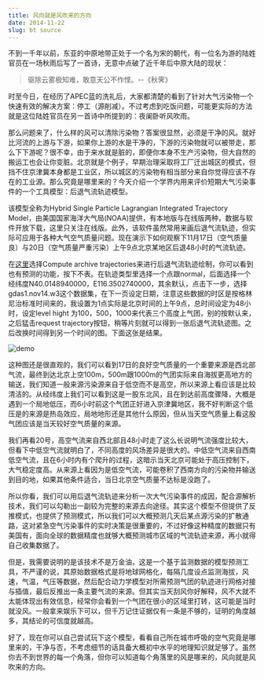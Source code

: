 ```yaml
---
title: 风向就是风吹来的方向
date: 2014-11-22
slug: bt source
---
```


不到一千年以前，东亚的中原地带正处于一个名为宋的朝代，有一位名为游的陆姓官员在一场秋雨后写了一首诗，无意中点破了近千年后中原大陆的现状：

> 驱除云雾极知难，敢意天公不作悭。--《秋霁》

时至今日，在经历了APEC蓝的洗礼后，大家都清楚的看到了针对大气污染物一个快速有效的解决方案：停工（源削减）。不过考虑到吃饭问题，可能更实际的方法就是这位陆姓官员在另一首诗中所提到的：夜阑卧听风吹雨。

那么问题来了，什么样的风可以清除污染物？答案很显然，必须是干净的风。就好比河流的上游与下游，如果你上游的水是干净的，下游的污染物就可以被带走，那么下下游呢？很不幸，由于来水就是脏的，即便你本身不生产污染物，但大自然的搬运工也会让你变脏。北京就是个例子，早期治理采取将工厂迁出城区的模式，但挡不住京津冀本身都是工业区，所以城区的污染物有相当部分来自你觉得应该不存在的工业源。那么究竟是哪里来的？今天介绍一个学界内用来评价短期大气污染事件的一个工具模型：后退气流轨迹模型。

该模型全称为Hybrid Single Particle Lagrangian Integrated Trajectory Model，由美国国家海洋大气局(NOAA)提供，有本地版与在线版两种，数据与软件开放下载，这里只关注在线版。此外，该软件虽然常用来画后退气流轨迹，但实际可应用于各种大气空气质量问题。现在演示下如何观察下11月17日（空气质量良）与20日（空气质量严重污染）上午9点北京某地区后退48小时的气流轨迹。

在[这里](http://ready.arl.noaa.gov/HYSPLIT_traj.php)选择Compute archive trajectories来进行后退气流轨迹绘制，你可以看到也有预测的功能，按下不表。在轨迹类型里选择一个点跟normal，后面选择一个经纬度N40.0148940000，E116.3502740000，其余默认，点击下一步，选择gdas1.nov14.w3这个数据集，在下一页设定日期，注意这些数据的时区是按格林尼治标准时间来的，我设置为1点实际是北京时间的上午9点，总时间设定为48小时，设定level hight 为100，500，1000来代表三个高度上气团，别的按默认来，之后猛击request trajectory按钮，稍等片刻就可以得到一张后退气流轨迹图。之后改换时间得到另一个时间的图。下面这张是结果。

![demo](https://yufree.github.io/blogcn/figure/demobt.jpg)

这种图还是很直观的，我们可以看到17日的良好空气质量的一个重要来源是西北部气流，最终到达北京上空100m，500m跟1000m的气团实际来自海拔更高地方的输送，我们知道一般来源污染源来自于低空而不是高空，所以来源上看应该是比较清洁的。从经纬度上我们可以看到这是一股东北风，且在到达前高度骤降，大概是遇到一个局地低压，而6小时前这个气团正好进入京津冀地区，我不好判断这个低压是的来源是热岛效应，局地地形还是其他什么原因，但从当天空气质量上看这股气团应该是当天较好空气质量的来源。

我们再看20号，高空气流来自西北部且48小时走了这么长说明气流强度比较大，但看下中低空气流就明白了，不同高度的风场差异是很大的。中低空气流来自西南低空气流，且在6小时内有个爬升的过程，这暗示当天北京可能处于高压控制下，大气稳定度高。从来源上看因为是低空气流，可能卷积了西南方向的污染物并输送到目的地，如果其他条件适合，当日北京空气质量不达标是没跑了。

所以你看，我们可以用后退气流轨迹来分析一次大气污染事件的成因，配合源解析技术，我们可以勾勒出一副较为完整的来源去向途径。其实这个模型不但提供了反推模式，也提供了预测模式，所以我们可以大概预测几天后某点源污染的扩散通路，这对紧急空气污染事件的实时决策是很重要的，不过好像这种精度的数据只有美国有，面向全球的数据精度也就够大概预测城市区域的气流轨迹来源，再小就得自己收集数据了。

但是，我需要说明的是该技术不是万金油，这是一个基于监测数据的模型预测工具，不严谨的说，其原始数据格式是将地球网格化，每隔几度设点监测海拔，风速，气温，气压等数据，然后配合动力学模型对所需预测气团的轨迹进行网格对接与插值，最后反推出一条主要气流的来源。但其实当天刮风你好解释，风不大就不太能体现出有效信息，经常你会看到一个气团在很小的区域里打转，这可能是当时就没风。一般拿来娱乐下可以，但千万记住证据仅有一条是不够的，证明的角度越多，其结论的可信度就越高。

好了，现在你可以自己尝试玩下这个模型，看看自己所在城市呼吸的空气究竟是哪里来的，干净与否，不考虑细节的话具备大概初中水平的地理知识就足够了。虽然你去不到世界的每一个角落，但你可以知道每个角落里的风是哪来的，风向就是风吹来的方向。